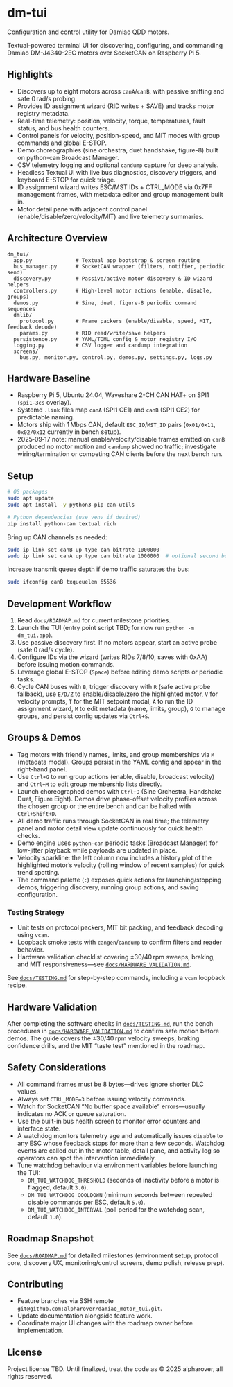 # dm-tui

Configuration and control utility for Damiao QDD motors.

Textual-powered terminal UI for discovering, configuring, and commanding Damiao DM-J4340-2EC motors over SocketCAN on Raspberry Pi 5.

## Highlights
- Discovers up to eight motors across `canA`/`canB`, with passive sniffing and safe 0 rad/s probing.
- Provides ID assignment wizard (RID writes + SAVE) and tracks motor registry metadata.
- Real-time telemetry: position, velocity, torque, temperatures, fault status, and bus health counters.
- Control panels for velocity, position-speed, and MIT modes with group commands and global E-STOP.
- Demo choreographies (sine orchestra, duet handshake, figure-8) built on python-can Broadcast Manager.
- CSV telemetry logging and optional `candump` capture for deep analysis.
- Headless Textual UI with live bus diagnostics, discovery triggers, and keyboard E-STOP for quick triage.
- ID assignment wizard writes ESC/MST IDs + CTRL_MODE via 0x7FF management frames, with metadata editor and group management built in.
- Motor detail pane with adjacent control panel (enable/disable/zero/velocity/MIT) and live telemetry summaries.

## Architecture Overview
```
dm_tui/
  app.py              # Textual app bootstrap & screen routing
  bus_manager.py      # SocketCAN wrapper (filters, notifier, periodic send)
  discovery.py        # Passive/active motor discovery & ID wizard helpers
  controllers.py      # High-level motor actions (enable, disable, groups)
  demos.py            # Sine, duet, figure-8 periodic command sequences
  dmlib/
    protocol.py       # Frame packers (enable/disable, speed, MIT, feedback decode)
    params.py         # RID read/write/save helpers
  persistence.py      # YAML/TOML config & motor registry I/O
  logging.py          # CSV logger and candump integration
  screens/
    bus.py, monitor.py, control.py, demos.py, settings.py, logs.py
```

## Hardware Baseline
- Raspberry Pi 5, Ubuntu 24.04, Waveshare 2-CH CAN HAT+ on SPI1 (`spi1-3cs` overlay).
- Systemd `.link` files map `canA` (SPI1 CE1) and `canB` (SPI1 CE2) for predictable naming.
- Motors ship with 1 Mbps CAN, default `ESC_ID`/`MST_ID` pairs (`0x01/0x11`, `0x02/0x12` currently in bench setup).
- 2025‑09‑17 note: manual enable/velocity/disable frames emitted on `canB` produced no motor motion and `candump` showed no traffic; investigate wiring/termination or competing CAN clients before the next bench run.

## Setup
```bash
# OS packages
sudo apt update
sudo apt install -y python3-pip can-utils

# Python dependencies (use venv if desired)
pip install python-can textual rich
```

Bring up CAN channels as needed:
```bash
sudo ip link set canB up type can bitrate 1000000
sudo ip link set canA up type can bitrate 1000000  # optional second bus
```

Increase transmit queue depth if demo traffic saturates the bus:
```bash
sudo ifconfig canB txqueuelen 65536
```

## Development Workflow
1. Read `docs/ROADMAP.md` for current milestone priorities.
2. Launch the TUI (entry point script TBD; for now run `python -m dm_tui.app`).
3. Use passive discovery first. If no motors appear, start an active probe (safe 0 rad/s cycle).
4. Configure IDs via the wizard (writes RIDs 7/8/10, saves with 0xAA) before issuing motion commands.
5. Leverage global E-STOP (`Space`) before editing demo scripts or periodic tasks.
6. Cycle CAN buses with `B`, trigger discovery with `R` (safe active probe fallback), use `E/D/Z` to enable/disable/zero the highlighted motor, `V` for velocity prompts, `T` for the MIT setpoint modal, `A` to run the ID assignment wizard, `M` to edit metadata (name, limits, group), `G` to manage groups, and persist config updates via `Ctrl+S`.

## Groups & Demos
- Tag motors with friendly names, limits, and group memberships via `M` (metadata modal). Groups persist in the YAML config and appear in the right-hand panel.
- Use `Ctrl+G` to run group actions (enable, disable, broadcast velocity) and `Ctrl+M` to edit group membership lists directly.
- Launch choreographed demos with `Ctrl+D` (Sine Orchestra, Handshake Duet, Figure Eight). Demos drive phase-offset velocity profiles across the chosen group or the entire bench and can be halted with `Ctrl+Shift+D`.
- All demo traffic runs through SocketCAN in real time; the telemetry panel and motor detail view update continuously for quick health checks.
- Demo engine uses `python-can` periodic tasks (Broadcast Manager) for low-jitter playback while payloads are updated in place.
- Velocity sparkline: the left column now includes a history plot of the highlighted motor’s velocity (rolling window of recent samples) for quick trend spotting.
- The command palette (`:`) exposes quick actions for launching/stopping demos, triggering discovery, running group actions, and saving configuration.

### Testing Strategy
- Unit tests on protocol packers, MIT bit packing, and feedback decoding using `vcan`.
- Loopback smoke tests with `cangen`/`candump` to confirm filters and reader behavior.
- Hardware validation checklist covering ±30/40 rpm sweeps, braking, and MIT responsiveness—see [`docs/HARDWARE_VALIDATION.md`](docs/HARDWARE_VALIDATION.md).

See [`docs/TESTING.md`](docs/TESTING.md) for step-by-step commands, including a `vcan` loopback recipe.

## Hardware Validation
After completing the software checks in [`docs/TESTING.md`](docs/TESTING.md), run the bench procedures in [`docs/HARDWARE_VALIDATION.md`](docs/HARDWARE_VALIDATION.md) to confirm safe motion before demos. The guide covers the ±30/40 rpm velocity sweeps, braking confidence drills, and the MIT “taste test” mentioned in the roadmap.

## Safety Considerations
- All command frames must be 8 bytes—drives ignore shorter DLC values.
- Always set `CTRL_MODE=3` before issuing velocity commands.
- Watch for SocketCAN “No buffer space available” errors—usually indicates no ACK or queue saturation.
- Use the built-in bus health screen to monitor error counters and interface state.
- A watchdog monitors telemetry age and automatically issues `disable` to any ESC whose feedback stops for more than a few
  seconds. Watchdog events are called out in the motor table, detail pane, and activity log so operators can spot the
  intervention immediately.
- Tune watchdog behaviour via environment variables before launching the TUI:
  - `DM_TUI_WATCHDOG_THRESHOLD` (seconds of inactivity before a motor is flagged, default `3.0`).
  - `DM_TUI_WATCHDOG_COOLDOWN` (minimum seconds between repeated disable commands per ESC, default `5.0`).
  - `DM_TUI_WATCHDOG_INTERVAL` (poll period for the watchdog scan, default `1.0`).

## Roadmap Snapshot
See [`docs/ROADMAP.md`](docs/ROADMAP.md) for detailed milestones (environment setup, protocol core, discovery UX, monitoring/control screens, demo polish, release prep).

## Contributing
- Feature branches via SSH remote `git@github.com:alpharover/damiao_motor_tui.git`.
- Update documentation alongside feature work.
- Coordinate major UI changes with the roadmap owner before implementation.

## License
Project license TBD. Until finalized, treat the code as © 2025 alpharover, all rights reserved.
